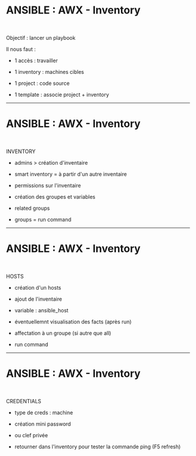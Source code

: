 

# ANSIBLE : AWX - Inventory


<br>

Objectif : lancer un playbook

Il nous faut :

* 1 accès : travailler

* 1 inventory : machines cibles

* 1 project : code source

* 1 template : associe project + inventory

-------------------------------------------------------------------------

# ANSIBLE : AWX - Inventory

<br>

INVENTORY

* admins > création d'inventaire

* smart inventory = à partir d'un autre inventaire

* permissions sur l'inventaire

* création des groupes et variables

* related groups

* groups = run command

-------------------------------------------------------------------------

# ANSIBLE : AWX - Inventory

<br>

HOSTS

* création d'un hosts

* ajout de l'inventaire 

* variable : ansible_host

* éventuellemnt visualisation des facts (après run)

* affectation à un groupe (si autre que all)

* run command

-------------------------------------------------------------------------

# ANSIBLE : AWX - Inventory

<br>

CREDENTIALS

* type de creds : machine

* création mini password

* ou clef privée

* retourner dans l'inventory pour tester la commande ping (F5 refresh)

 


